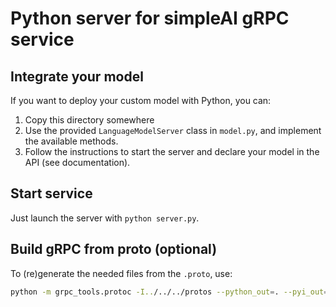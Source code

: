 # Python server for simpleAI gRPC service

## Integrate your model

If you want to deploy your custom model with Python, you can:

1. Copy this directory somewhere
2. Use the provided `LanguageModelServer` class in `model.py`, and implement the available methods.
3. Follow the instructions to start the server and declare your model in the API (see documentation).

## Start service

Just launch the server with `python server.py`.

## Build gRPC from proto (optional)

To (re)generate the needed files from the `.proto`, use:

```bash
python -m grpc_tools.protoc -I../../../protos --python_out=. --pyi_out=. --grpc_python_out=. ../../../protos/llm_embed.proto
```
